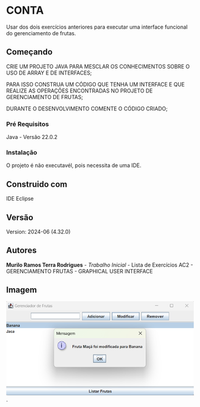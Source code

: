# CONTA

Usar dos dois exercícios anteriores para executar uma interface funcional do gerenciamento de frutas.

## Começando

CRIE UM PROJETO JAVA PARA MESCLAR OS CONHECIMENTOS SOBRE O USO DE ARRAY E DE INTERFACES;

PARA ISSO CONSTRUA UM CÓDIGO QUE TENHA UM INTERFACE E QUE REALIZE AS OPERAÇÕES ENCONTRADAS NO PROJETO DE GERENCIAMENTO DE FRUTAS;

DURANTE O DESENVOLVIMENTO COMENTE O CÓDIGO CRIADO;

### Pré Requisitos

Java - Versão 22.0.2

### Instalação

O projeto é não executavél, pois necessita de uma IDE.

## Construido com 

IDE Eclipse

## Versão 

Version: 2024-06 (4.32.0)

## Autores 

**Murilo Ramos Terra Rodrigues** - *Trabalho Inicial* - Lista de Exercícios AC2 - GERENCIAMENTO FRUTAS - GRAPHICAL USER INTERFACE

## Imagem

![GERENCIAMENTO_FRUTAS_GUI](https://github.com/murilove69/GERENCIAMENTO_FRUTAS_GUI/blob/master/Tela%20Gerenciamento%20Funcionando.png).


